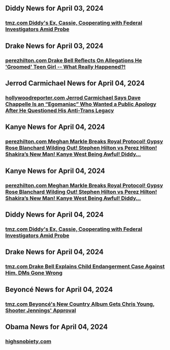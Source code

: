 ## Diddy News for April 03, 2024

### [**tmz.com** Diddy's Ex, Cassie, Cooperating with Federal Investigators Amid Probe](https://www.tmz.com/2024/04/03/diddy-ex-cassie-cooperating-federal-investigators-sex-trafficking-probe/)


## Drake News for April 03, 2024


### [**perezhilton.com** Drake Bell Reflects On Allegations He 'Groomed' Teen Girl -- What Really Happened?!](https://perezhilton.com/drake-bell-explains-child-endangerment-case-grooming-allegations/)


## Jerrod Carmichael News for April 04, 2024

### [**hollywoodreporter.com** Jerrod Carmichael Says Dave Chappelle Is an “Egomaniac” Who Wanted a Public Apology After He Questioned His Anti-Trans Legacy](https://www.hollywoodreporter.com/news/general-news/jerrod-carmichael-dave-chappelle-egomaniac-1235865998/)


## Kanye News for April 04, 2024

### [**perezhilton.com** Meghan Markle Breaks Royal Protocol! Gypsy Rose Blanchard Wilding Out! Stephen Hilton vs Perez Hilton! Shakira’s New Man! Kanye West Being Awful! Diddy…](https://perezhilton.com/meghan-markle-breaks-royal-protocol-gypsy-rose-blanchard-wilding-out-stephen-hilton-vs-perez-hilton-shakiras-new-man-kanye-west-being-awful-diddy/)


## Kanye News for April 04, 2024

### [**perezhilton.com** Meghan Markle Breaks Royal Protocol! Gypsy Rose Blanchard Wilding Out! Stephen Hilton vs Perez Hilton! Shakira’s New Man! Kanye West Being Awful! Diddy…](https://perezhilton.com/meghan-markle-breaks-royal-protocol-gypsy-rose-blanchard-wilding-out-stephen-hilton-vs-perez-hilton-shakiras-new-man-kanye-west-being-awful-diddy/)


## Diddy News for April 04, 2024

### [**tmz.com** Diddy's Ex, Cassie, Cooperating with Federal Investigators Amid Probe](https://www.tmz.com/2024/04/03/diddy-ex-cassie-cooperating-federal-investigators-sex-trafficking-probe/)


## Drake News for April 04, 2024

### [**tmz.com** Drake Bell Explains Child Endangerment Case Against Him, DMs Gone Wrong](https://www.tmz.com/2024/04/03/drake-bell-explain-child-endangerment-case-allegations-podcast-dm/)
## Beyoncé News for April 04, 2024

### [**tmz.com** Beyoncé's New Country Album Gets Chris Young, Shooter Jennings' Approval](https://www.tmz.com/2024/04/04/chris-young-shooter-jennings-react-beyonce-country-album/)


## Obama News for April 04, 2024

### [**highsnobiety.com** <![CDATA[A Lesson in Easy Airport Steeze From Sasha Obama]]>](https://www.highsnobiety.com/p/sasha-obama-airport-outfit/)


